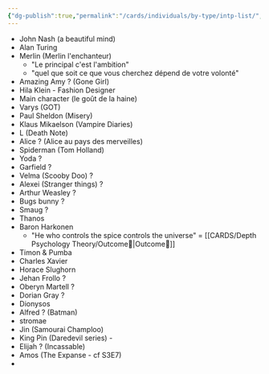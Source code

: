 ```yaml
---
{"dg-publish":true,"permalink":"/cards/individuals/by-type/intp-list/","noteIcon":"","created":"2022-12-13T22:16:55.792+01:00","updated":"2023-04-21T19:46:46.454+02:00"}
---
```



- John Nash (a beautiful mind)
- Alan Turing
- Merlin (Merlin l'enchanteur) 
    - "Le principal c'est l'ambition"
    - "quel que soit ce que vous cherchez dépend de votre volonté"
- Amazing Amy ? (Gone Girl) 
- Hila Klein - Fashion Designer 
- Main character (le goût de la haine)
- Varys (GOT)
- Paul Sheldon (Misery)
- Klaus Mikaelson (Vampire Diaries) 
- L (Death Note)
- Alice ? (Alice au pays des merveilles)
- Spiderman (Tom Holland) 
- Yoda ? 
- Garfield ? 
- Velma (Scooby Doo) ? 
- Alexei (Stranger things) ? 
- Arthur Weasley ? 
- Bugs bunny ? 
- Smaug ? 
- Thanos
- Baron Harkonen
    - "He who controls the spice controls the universe" = [[CARDS/Depth Psychology Theory/Outcome🎯\|Outcome🎯]]
- Timon & Pumba 
- Charles Xavier
- Horace Slughorn 
- Jehan Frollo ? 
- Oberyn Martell ? 
- Dorian Gray ? 
- Dionysos
- Alfred ? (Batman)
- stromae
- Jin (Samourai Champloo)
- King Pin (Daredevil series) -
- Elijah ? (Incassable)
- Amos (The Expanse - cf S3E7)
- 